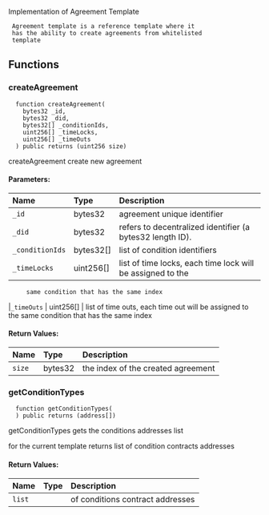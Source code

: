 
Implementation of Agreement Template

     Agreement template is a reference template where it
     has the ability to create agreements from whitelisted 
     template

## Functions
### createAgreement
```solidity
  function createAgreement(
    bytes32 _id,
    bytes32 _did,
    bytes32[] _conditionIds,
    uint256[] _timeLocks,
    uint256[] _timeOuts
  ) public returns (uint256 size)
```
createAgreement create new agreement


#### Parameters:
| Name | Type | Description                                                          |
| :--- | :--- | :------------------------------------------------------------------- |
|`_id` | bytes32 | agreement unique identifier
|`_did` | bytes32 | refers to decentralized identifier (a bytes32 length ID).
|`_conditionIds` | bytes32[] | list of condition identifiers
|`_timeLocks` | uint256[] | list of time locks, each time lock will be assigned to the 
         same condition that has the same index
|`_timeOuts` | uint256[] | list of time outs, each time out will be assigned to the 
         same condition that has the same index

#### Return Values:
| Name                           | Type          | Description                                                                  |
| :----------------------------- | :------------ | :--------------------------------------------------------------------------- |
|`size`| bytes32 | the index of the created agreement
### getConditionTypes
```solidity
  function getConditionTypes(
  ) public returns (address[])
```
getConditionTypes gets the conditions addresses list

for the current template returns list of condition contracts 
     addresses


#### Return Values:
| Name                           | Type          | Description                                                                  |
| :----------------------------- | :------------ | :--------------------------------------------------------------------------- |
|`list`|  | of conditions contract addresses
